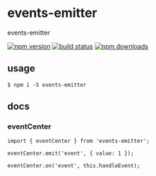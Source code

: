 # events-emitter

events-emitter

[![npm version](https://badge.fury.io/js/events-emitter.png)](https://badge.fury.io/js/events-emitter)
[![build status](https://travis-ci.org/twobin/events-emitter.svg)](https://travis-ci.org/twobin/events-emitter)
[![npm downloads](https://img.shields.io/npm/dt/events-emitter.svg?style=flat-square)](https://www.npmjs.com/package/events-emitter)

## usage

```
$ npm i -S events-emitter
```

## docs

### eventCenter

```
import { eventCenter } from 'events-emitter';

eventCenter.emit('event', { value: 1 });

eventCenter.on('event', this.handleEvent);
```
